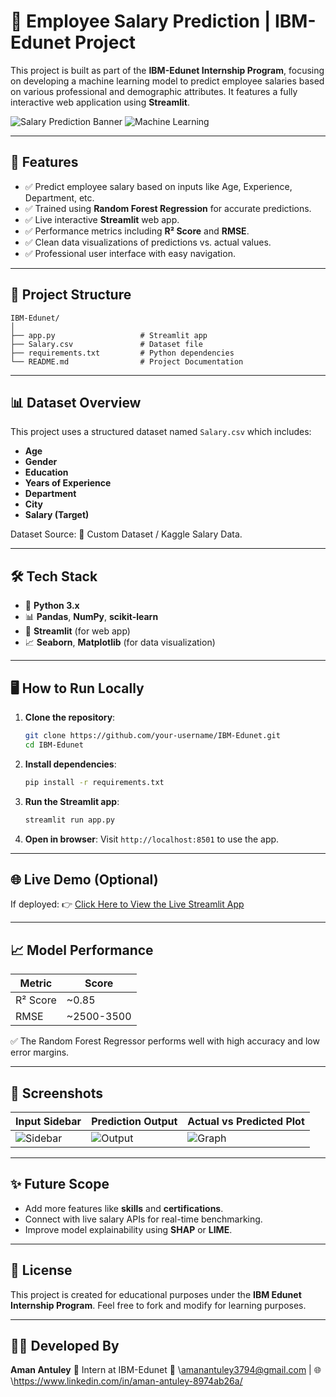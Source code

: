 
# 💼 Employee Salary Prediction | IBM-Edunet Project

This project is built as part of the **IBM-Edunet Internship Program**, focusing on developing a machine learning model to predict employee salaries based on various professional and demographic attributes. It features a fully interactive web application using **Streamlit**.

![Salary Prediction Banner](https://img.shields.io/badge/Streamlit-App-brightgreen?style=for-the-badge)
![Machine Learning](https://img.shields.io/badge/MachineLearning-RandomForest-blue?style=for-the-badge)

---

## 🚀 Features

* ✅ Predict employee salary based on inputs like Age, Experience, Department, etc.
* ✅ Trained using **Random Forest Regression** for accurate predictions.
* ✅ Live interactive **Streamlit** web app.
* ✅ Performance metrics including **R² Score** and **RMSE**.
* ✅ Clean data visualizations of predictions vs. actual values.
* ✅ Professional user interface with easy navigation.

---

## 📁 Project Structure

```
IBM-Edunet/
│
├── app.py                   # Streamlit app
├── Salary.csv               # Dataset file
├── requirements.txt         # Python dependencies
└── README.md                # Project Documentation
```

---

## 📊 Dataset Overview

This project uses a structured dataset named `Salary.csv` which includes:

* **Age**
* **Gender**
* **Education**
* **Years of Experience**
* **Department**
* **City**
* **Salary (Target)**

Dataset Source: 📌 Custom Dataset / Kaggle Salary Data.

---

## 🛠️ Tech Stack

* 🐍 **Python 3.x**
* 📊 **Pandas**, **NumPy**, **scikit-learn**
* 🎨 **Streamlit** (for web app)
* 📈 **Seaborn**, **Matplotlib** (for data visualization)

---

## 🖥️ How to Run Locally

1. **Clone the repository**:

   ```bash
   git clone https://github.com/your-username/IBM-Edunet.git
   cd IBM-Edunet
   ```

2. **Install dependencies**:

   ```bash
   pip install -r requirements.txt
   ```

3. **Run the Streamlit app**:

   ```bash
   streamlit run app.py
   ```

4. **Open in browser**:
   Visit `http://localhost:8501` to use the app.

---

## 🌐 Live Demo (Optional)

If deployed:
👉 [Click Here to View the Live Streamlit App](#)

---

## 📈 Model Performance

| Metric   | Score       |
| -------- | ----------- |
| R² Score | \~0.85      |
| RMSE     | \~2500-3500 |

✅ The Random Forest Regressor performs well with high accuracy and low error margins.

---

## 📌 Screenshots

| Input Sidebar                                   | Prediction Output                              | Actual vs Predicted Plot                      |
| ----------------------------------------------- | ---------------------------------------------- | --------------------------------------------- |
| ![Sidebar](https://via.placeholder.com/200x150) | ![Output](https://via.placeholder.com/200x150) | ![Graph](https://via.placeholder.com/200x150) |

---

## ✨ Future Scope

* Add more features like **skills** and **certifications**.
* Connect with live salary APIs for real-time benchmarking.
* Improve model explainability using **SHAP** or **LIME**.

---

## 📝 License

This project is created for educational purposes under the **IBM Edunet Internship Program**.
Feel free to fork and modify for learning purposes.

---

## 👨‍💻 Developed By

**Aman Antuley**
💼 Intern at IBM-Edunet
📧 \amanantuley3794@gmail.com | 🌐 \https://www.linkedin.com/in/aman-antuley-8974ab26a/

